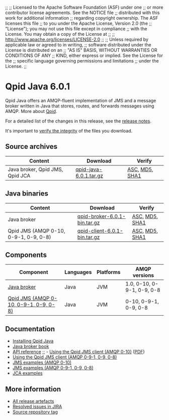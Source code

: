 ;;
;; Licensed to the Apache Software Foundation (ASF) under one
;; or more contributor license agreements.  See the NOTICE file
;; distributed with this work for additional information
;; regarding copyright ownership.  The ASF licenses this file
;; to you under the Apache License, Version 2.0 (the
;; "License"); you may not use this file except in compliance
;; with the License.  You may obtain a copy of the License at
;; 
;;   http://www.apache.org/licenses/LICENSE-2.0
;; 
;; Unless required by applicable law or agreed to in writing,
;; software distributed under the License is distributed on an
;; "AS IS" BASIS, WITHOUT WARRANTIES OR CONDITIONS OF ANY
;; KIND, either express or implied.  See the License for the
;; specific language governing permissions and limitations
;; under the License.
;;

# Qpid Java 6.0.1

Qpid Java offers an AMQP-fluent implementation of JMS and a message
broker written in Java that stores, routes, and forwards messages
using AMQP.  More about [Qpid]({{site_url}}/index.html).

For a detailed list of the changes in this release, see the [release
notes](release-notes.html).

It's important to [verify the
integrity]({{site_url}}/download.html#verify-what-you-download) of the
files you download.

## Source archives

| Content | Download | Verify |
|---------|----------|--------|
| Java broker, Qpid JMS, Qpid JCA | [qpid-java-6.0.1.tar.gz](http://archive.apache.org/dist/qpid/java/6.0.1/qpid-java-6.0.1.tar.gz) | [ASC](https://archive.apache.org/dist/qpid/java/6.0.1/qpid-java-6.0.1.tar.gz.asc), [MD5](https://archive.apache.org/dist/qpid/java/6.0.1/qpid-java-6.0.1.tar.gz.md5), [SHA1](https://archive.apache.org/dist/qpid/java/6.0.1/qpid-java-6.0.1.tar.gz.sha1) |

## Java binaries

| Content | Download | Verify |
|---------|----------|--------|
| Java broker | [qpid-broker-6.0.1-bin.tar.gz](http://archive.apache.org/dist/qpid/java/6.0.1/binaries/qpid-broker-6.0.1-bin.tar.gz) | [ASC](https://archive.apache.org/dist/qpid/java/6.0.1/binaries/qpid-broker-6.0.1-bin.tar.gz.asc), [MD5](https://archive.apache.org/dist/qpid/java/6.0.1/binaries/qpid-broker-6.0.1-bin.tar.gz.md5), [SHA1](https://archive.apache.org/dist/qpid/java/6.0.1/binaries/qpid-broker-6.0.1-bin.tar.gz.sha1) |
| Qpid JMS (AMQP 0-10, 0-9-1, 0-9, 0-8) | [qpid-client-6.0.1-bin.tar.gz](http://archive.apache.org/dist/qpid/java/6.0.1/binaries/qpid-client-6.0.1-bin.tar.gz) | [ASC](https://archive.apache.org/dist/qpid/java/6.0.1/binaries/qpid-client-6.0.1-bin.tar.gz.asc), [MD5](https://archive.apache.org/dist/qpid/java/6.0.1/binaries/qpid-client-6.0.1-bin.tar.gz.md5), [SHA1](https://archive.apache.org/dist/qpid/java/6.0.1/binaries/qpid-client-6.0.1-bin.tar.gz.sha1) |

## Components

| Component | Languages | Platforms | AMQP versions |
|-----------|-----------|-----------|---------------|
| [Java broker]({{site_url}}/components/java-broker/index.html) | Java | JVM | 1.0, 0-10, 0-9-1, 0-9, 0-8 |
| [Qpid JMS (AMQP 0-10, 0-9-1, 0-9, 0-8)]({{site_url}}/components/jms/amqp-0-x.html) | Java | JVM | 0-10, 0-9-1, 0-9, 0-8 |

## Documentation


<div class="two-column" markdown="1">

 - [Installing Qpid Java](java-broker/book/Java-Broker-Installation.html)
 - [Java broker book](java-broker/book/index.html)
 - [API reference](http://docs.oracle.com/javaee/1.4/api/javax/jms/package-summary.html)
;; - [Using the Qpid JMS client (AMQP 0-10)](programming/book/QpidJMS.html) ([PDF](programming/programming-book.pdf))
 - [Using the Qpid JMS client (AMQP 0-9-1, 0-9, 0-8)](jms-client-0-8/book/index.html)
 - [JMS examples (AMQP 0-10)](qpid-jms/examples/index.html)
 - [JMS examples (AMQP 0-9-1, 0-9, 0-8)](jms-client-0-8/book/JMS-Client-0-8-Examples.html)
 - [JCA examples](http://svn.apache.org/repos/asf/qpid/java/trunk/jca/example/)

</div>


## More information

 - [All release artefacts](http://archive.apache.org/dist/qpid/java/6.0.1)
 - [Resolved issues in JIRA](https://issues.apache.org/jira/issues/?jql=project+%3D+QPID+AND+fixVersion+%3D+%27qpid-java-6.1%27+AND+resolution+%3D+%27fixed%27+ORDER+BY+priority+DESC)
 - [Source repository tag](http://svn.apache.org/repos/asf/qpid/java/tags/6.0.1)

<script type="text/javascript">
  _deferredFunctions.push(function() {
      if ("6.0.1" === "{{current_java_release}}") {
          _modifyCurrentReleaseLinks();
      }
  });
</script>
